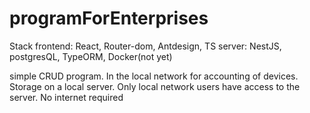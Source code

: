 # programForEnterprises

Stack
frontend: React, Router-dom, Antdesign, TS
server: NestJS, postgresQL, TypeORM, Docker(not yet)

simple CRUD program. 
In the local network for accounting of devices. 
Storage on a local server. Only local network users have access to the server. 
No internet required
